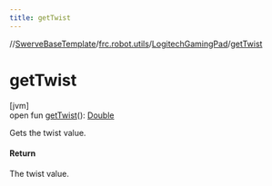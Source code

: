 ```yaml
---
title: getTwist
---
```

//[SwerveBaseTemplate](../../../index.html)/[frc.robot.utils](../index.html)/[LogitechGamingPad](index.html)/[getTwist](get-twist.html)



# getTwist



[jvm]\
open fun [getTwist](get-twist.html)(): [Double](https://kotlinlang.org/api/latest/jvm/stdlib/kotlin/-double/index.html)



Gets the twist value.



#### Return



The twist value.




